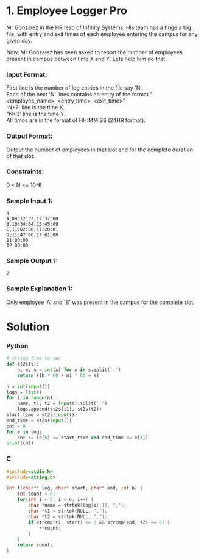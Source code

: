 # 1. Employee Logger Pro

Mr Gonzalez in the HR lead of Infinity Systems. His team has a huge a log file, with entry and exit times of each employee entering the campus for any given day.

Now, Mr Gonzalez has been asked to report the number of employees present in campus between time X and Y. Lets help him do that.

### **Input Format:**
First line is the number of log entries in the file say 'N'.\
Each of the next 'N' lines contains an entry of the format "<employee_name>, <entry_time>, <exit_time>"\
'N+2' line is the time X.\
"N+3' line is the time Y.\
All timos are in the format of HH:MM:SS (24HR format).

### **Output Format:**
Output the number of employees in that slot and for the complete duration of that slot. 

### **Constraints:**
0 < N <= 10^6

### **Sample Input 1:**
    4
    A,09:12:33,12:37:00
    B,10:34:04,15:45:09
    C,11:02:00,11:20:01
    D,11:47:06,12:01:00
    11:00:00
    12:00:00 

### **Sample Output 1:**

    2

### **Sample Explanation 1:**
Only employee 'A' and 'B' was present in the campus for the complete slot.


# Solution

### **Python**
```python
# string time to sec
def st2s(s):
    h, m, s = int(x) for x in s.split(':')
    return ((h * 60 + m) * 60 + s)

n = int(input())
logs = list()
for i in range(n):
    name, t1, t2 = input().split(',')
    logs.append(st2s(t1), st2s(t2))
start_time = st2s(input())
end_time = st2s(input())
cnt = 0
for e in logs:
    cnt += (e[0] <= start_time and end_time <= e[1])
print(cnt)
```

### **C**
```c
#include<stdio.h>
#include<string.h>

int f(char** log, char* start, char* end, int n) {
    int count = 0;
    for(int i = 0; i < n; i++) {
        char *name = strtok(log[i][1], ",");
        char *t1 = strtok(NULL, ",");
        char *t2 = strtok(NULL, ",");
        if(strcmp(t1, start) <= 0 && strcmp(end, t2) <= 0) {
            ++count;
        }
    }
    return count;
}
```